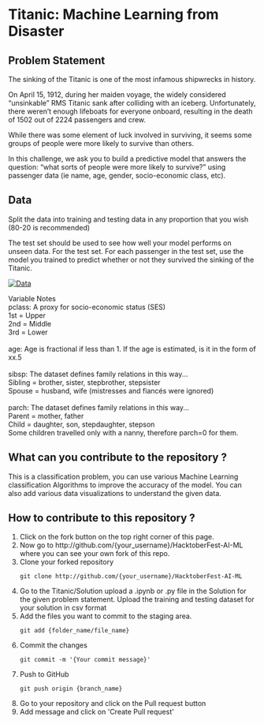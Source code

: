 <h1> Titanic: Machine Learning from Disaster </h1>

<h2> Problem Statement </h2>

The sinking of the Titanic is one of the most infamous shipwrecks in history.

On April 15, 1912, during her maiden voyage, the widely considered “unsinkable” RMS Titanic sank after colliding with an iceberg. Unfortunately, there weren’t enough lifeboats for everyone onboard, resulting in the death of 1502 out of 2224 passengers and crew.

While there was some element of luck involved in surviving, it seems some groups of people were more likely to survive than others.

In this challenge, we ask you to build a predictive model that answers the question: “what sorts of people were more likely to survive?” using passenger data (ie name, age, gender, socio-economic class, etc).


<h2> Data </h2>

Split the data into training and testing data in any proportion that you wish (80-20 is recommended)

The test set should be used to see how well your model performs on unseen data. For the test set. For each passenger in the test set, use the model you trained to predict whether or not they survived the sinking of the Titanic.


<a href="https://ibb.co/ykJQdFS"><img src="https://i.ibb.co/VC8qJYm/image.png" alt="Data" border="0"></a>


Variable Notes <br>
pclass: A proxy for socio-economic status (SES) <br>
1st = Upper <br>
2nd = Middle <br>
3rd = Lower <br>
<br>
age: Age is fractional if less than 1. If the age is estimated, is it in the form of xx.5 <br> 
<br>
sibsp: The dataset defines family relations in this way...<br>
Sibling = brother, sister, stepbrother, stepsister<br>
Spouse = husband, wife (mistresses and fiancés were ignored)<br>
<br>
parch: The dataset defines family relations in this way...<br>
Parent = mother, father<br>
Child = daughter, son, stepdaughter, stepson<br>
Some children travelled only with a nanny, therefore parch=0 for them.<br>

<h2> What can you contribute to the repository ?</h2>
This is a classification problem, you can use various Machine Learning classification Algorithms to improve the accuracy of the model. You can also add various data visualizations to understand the given data.

<h2> How to contribute to this repository ?</h2>
<ol>
  <li> Click on the fork button on the top right corner of this page. </li>
  <li> Now go to http://github.com/{your_username}/HacktoberFest-AI-ML where you can see your own fork of this repo. </li>
  <li> Clone your forked repository </li>
  
  ```
  git clone http://github.com/{your_username}/HacktoberFest-AI-ML
  ```
  <li> Go to the Titanic/Solution upload a .ipynb or .py file in the Solution for the given problem statement. Upload the training and testing dataset for your solution in csv format </li>
  <li> Add the files you want to commit to the staging area. </li>
  
  ```
  git add {folder_name/file_name}
  ```
  
  <li> Commit the changes </li>
  
  ```
  git commit -m '{Your commit message}'
  ```
  <li> Push to GitHub </li>
  
  ```
  git push origin {branch_name}
  ```
  <li> Go to your repository and click on the Pull request button </li>
  <li> Add message and click on 'Create Pull request' </li>
</ol>
 
